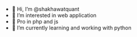 - 👋 Hi, I’m @shakhawatquant
- 👀 I’m interested in web application
- 🌱 Pro in php and js
- 🌱 I’m currently learning and working with python

<!---
shakhawatquant/shakhawatquant is a ✨ special ✨ repository because its `README.md` (this file) appears on your GitHub profile.
You can click the Preview link to take a look at your changes.
--->
